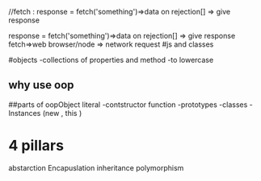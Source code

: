//fetch : response = fetch('something')=>data on rejection[] => give response 

response = fetch('something')=>data on rejection[] => give response 
fetch=>web browser/node => network request 
#js and classes


#objects 
-collections of properties and method
-to lowercase 
## why use oop

##parts of oopObject literal 
-contstructor function
-prototypes
-classes
-Instances (new , this )
# 4 pillars 
abstarction
Encapuslation
inheritance
polymorphism



